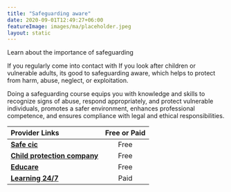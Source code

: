 ```yaml
---
title: "Safeguarding aware"
date: 2020-09-01T12:49:27+06:00
featureImage: images/ma/placeholder.jpeg
layout: static
---
```


Learn about the importance of safeguarding

If you regularly come into contact with If you look after children or vulnerable adults, its good to safeguarding aware, which helps to protect from harm, abuse, neglect, or exploitation. 

Doing a safeguarding course equips you with knowledge and skills to recognize signs of abuse, respond appropriately, and protect vulnerable individuals, promotes a safer environment, enhances professional competence, and ensures compliance with legal and ethical responsibilities.

| Provider Links      | Free or Paid  |  
| :-----------          | :--------------:      |  
| [**Safe cic**](https://www.safecic.co.uk/e-shop/all-categories/category/40-blended-learning-open-house-courses) | Free | 
| [**Child protection company**](https://www.childprotectioncompany.com/general/10-reasons-why-you-need-safeguarding-training/) | Free  | 
| [**Educare**](https://www.educare.co.uk/ppc/safeguarding-training-the-top-5-benefits) | Free  | 
| [**Learning 24/7**](https://www.awin1.com/cread.php?awinmid=15642&awinaffid=1198638&ued=https%3A%2F%2Fwww.learning247.co.uk%2F) | Paid | 
  

<br/><br/>






